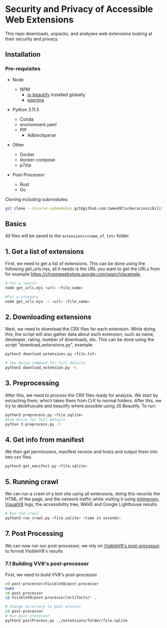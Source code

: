 # Security and Privacy of Accessible Web Extensions

This repo downloads, unpacks, and analyses web extensions looking at their security and privacy.

## Installation

### Pre-requisites
* Node
  * NPM
    * [js-beautify](https://www.npmjs.com/package/js-beautify) installed globally
    * [esprima](https://github.com/jquery/esprima)

* Python 3.11.5 
  * Conda
  * environment.yaml
  * PIP
    * Adblockparse
  
* Other
  * Docker
  * docker-compose
  * p7zip

* Post-Processor
  * Rust
  * Go

Cloning including submodules:
```bash
git clone --recurse-submodules git@github.com:JamesMClarke/accessibility_extensions.git
```
## Basics
All files will be saved to the ```extensions\<name_of_txt>``` folder.

## 1. Get a list of extensions
First, we need to get a list of extensions. This can be done using the following get_urls.mjs, all it needs is the URL you want to get the URLs from for example https://chromewebstore.google.com/search/example.
```bash
# For a search
node get_urls.mjs <url> <file_name>

#For a category
node get_urls.mjs -c <url> <file_name>
```

## 2. Downloading extensions
Next, we need to download the CRX files for each extension. While doing this, the script will also gather data about each extension, such as name, developer, rating, number of downloads, etc. This can be done using the script "download_extensions.py", example: 
```bash 
python3 download_extensions.py <file.txt>

# See below command for full details
python3 download_extension.py -h
```

## 3. Preprocessing
After this, we need to process the CRX files ready for analysis. We start by extracting them, which takes them from CrX to normal folders. After this, we try to
deobfuscate and beautify where possible using JS Beautify. To run:
```bash 
python3 preprocess.py <file.sqlite>
#See below for full details
python 3 preprocess.py -h
```

## 4. Get info from manifest
We then get permissions, manifest version and hosts and output them into two csv files.
```bash 
python3 get_manifest.py <file.sqlite> 
```

## 5. Running crawl
We can run a crawl of a test site using all extensions, doing this records the HTML of the page, and the network traffic while visiting it using [mitmproxy](https://mitmproxy.org/), [VisualV8](https://github.com/wspr-ncsu/visiblev8/tree/master) logs, the accessibility tree, WAVE and Google Lighthouse results.
```bash
# Run the crawl
python3 run_crawl.py <file.sqlite> <time in seconds> 
```

## 7. Post Processing
We can now run our post-processor, we rely on [VisibleV8's post-processor](https://github.com/wspr-ncsu/visiblev8/tree/master/post-processor) to format VisibleV8's results
### 7.1 Building VV8's post-processor
First, we need to build VV8's post-processor
```bash
cd post-processor/VisibleV8/post-processor
make
cd post-processor
cp VisibleV8/post-processor/artifacts/* .
```

```bash
# Change directory to post process
cd post-processor
# Run post processor
python3 postProcess.py ../extensions/folder/file.sqlite
```